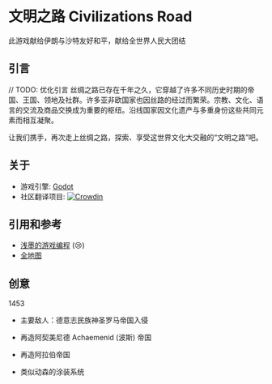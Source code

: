 # 文明之路 Civilizations Road
此游戏献给伊朗与沙特友好和平，献给全世界人民大团结

## 引言
// TODO: 优化引言
丝绸之路已存在千年之久，它穿越了许多不同历史时期的帝国、王国、领地及社群。许多亚非欧国家也因丝路的经过而繁荣。宗教、文化、语言的交流及商品交换成为重要的枢纽。沿线国家因文化遗产与多重身份这些共同元素而相互凝聚。

让我们携手，再次走上丝绸之路，探索、享受这世界文化大交融的“文明之路”吧。


## 关于
- 游戏引擎: [Godot](https://godotengine.org/)
- 社区翻译项目: [![Crowdin](https://badges.crowdin.net/civilizations-road/localized.svg)](https://crowdin.com/project/civilizations-road)

## 引用和参考
- [浅墨的游戏编程](https://www.zhihu.com/column/game-programming) (😢)
- [全地图](https://www.allhistory.com/map)

## 创意
1453
- 主要敌人：德意志民族神圣罗马帝国入侵
- 再造阿契美尼德 Achaemenid (波斯) 帝国
- 再造阿拉伯帝国



- 类似动森的涂装系统

